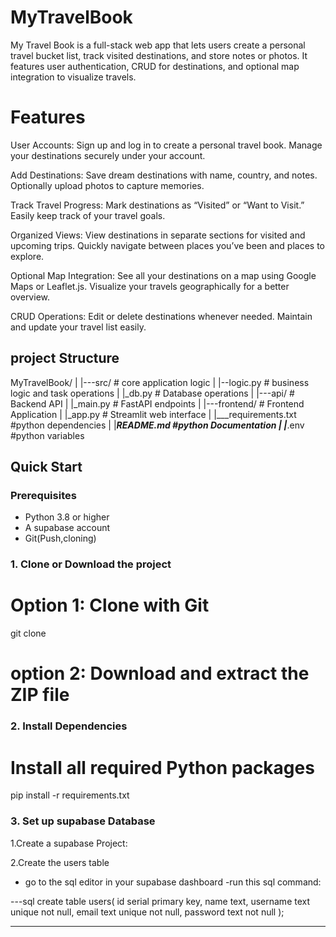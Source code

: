 # MyTravelBook

My Travel Book is a full-stack web app that lets users create a personal travel bucket list, track visited destinations, and store notes or photos. It features user authentication, CRUD for destinations, and optional map integration to visualize travels.

# Features

User Accounts: Sign up and log in to create a personal travel book.
Manage your destinations securely under your account.

Add Destinations: Save dream destinations with name, country, and notes.
Optionally upload photos to capture memories.

Track Travel Progress: Mark destinations as “Visited” or “Want to Visit.”
Easily keep track of your travel goals.

Organized Views: View destinations in separate sections for visited and upcoming trips.
Quickly navigate between places you’ve been and places to explore.

Optional Map Integration: See all your destinations on a map using Google Maps or Leaflet.js.
Visualize your travels geographically for a better overview.

CRUD Operations: Edit or delete destinations whenever needed.
Maintain and update your travel list easily.

## project Structure 
MyTravelBook/
|
|---src/                # core application logic
|    |--logic.py        # business logic and task
operations
|    |_db.py            # Database operations
|
|---api/                # Backend API
|    |_main.py          # FastAPI endpoints
|
|---frontend/           # Frontend Application
|    |_app.py           # Streamlit web interface
|
|___requirements.txt    #python dependencies 
|
|___README.md           #python Documentation
|
|___.env                #python variables  

## Quick Start

### Prerequisites

 - Python 3.8 or higher
 - A supabase account
 - Git(Push,cloning)

### 1. Clone or Download the project
# Option 1: Clone with Git
git clone <repositry-url>

# option 2: Download and extract the ZIP file 

### 2. Install Dependencies 

# Install all required Python packages
pip install -r requirements.txt

### 3. Set up supabase Database

1.Create a supabase Project:

2.Create the users table
 - go to the sql editor in your supabase dashboard
 -run this sql command:

 ---sql
 create table users(
  id serial primary key,
  name text,
  username text unique not null,
  email text unique not null,
  password text not null
);

---